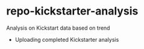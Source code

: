 # repo-kickstarter-analysis
Analysis on Kickstart data based on trend
- Uploading completed Kickstarter analysis
